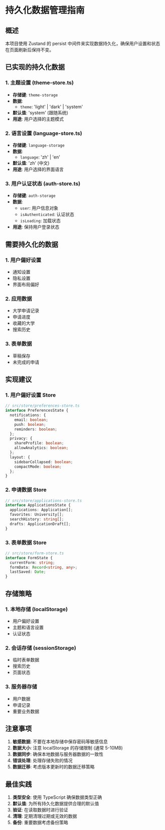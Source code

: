 # 持久化数据管理指南

## 概述

本项目使用 Zustand 的 persist 中间件来实现数据持久化，确保用户设置和状态在页面刷新后保持不变。

## 已实现的持久化数据

### 1. 主题设置 (theme-store.ts)

- **存储键**: `theme-storage`
- **数据**:
  - `theme`: 'light' | 'dark' | 'system'
- **默认值**: 'system' (跟随系统)
- **用途**: 用户选择的主题模式

### 2. 语言设置 (language-store.ts)

- **存储键**: `language-storage`
- **数据**:
  - `language`: 'zh' | 'en'
- **默认值**: 'zh' (中文)
- **用途**: 用户选择的界面语言

### 3. 用户认证状态 (auth-store.ts)

- **存储键**: `auth-storage`
- **数据**:
  - `user`: 用户信息对象
  - `isAuthenticated`: 认证状态
  - `isLoading`: 加载状态
- **用途**: 保持用户登录状态

## 需要持久化的数据

### 1. 用户偏好设置

- 通知设置
- 隐私设置
- 界面布局偏好

### 2. 应用数据

- 大学申请记录
- 申请进度
- 收藏的大学
- 搜索历史

### 3. 表单数据

- 草稿保存
- 未完成的申请

## 实现建议

### 1. 用户偏好设置 Store

```typescript
// src/store/preferences-store.ts
interface PreferencesState {
  notifications: {
    email: boolean;
    push: boolean;
    reminders: boolean;
  };
  privacy: {
    shareProfile: boolean;
    allowAnalytics: boolean;
  };
  layout: {
    sidebarCollapsed: boolean;
    compactMode: boolean;
  };
}
```

### 2. 申请数据 Store

```typescript
// src/store/applications-store.ts
interface ApplicationsState {
  applications: Application[];
  favorites: University[];
  searchHistory: string[];
  drafts: ApplicationDraft[];
}
```

### 3. 表单数据 Store

```typescript
// src/store/form-store.ts
interface FormState {
  currentForm: string;
  formData: Record<string, any>;
  lastSaved: Date;
}
```

## 存储策略

### 1. 本地存储 (localStorage)

- 用户偏好设置
- 主题和语言设置
- 认证状态

### 2. 会话存储 (sessionStorage)

- 临时表单数据
- 搜索历史
- 页面状态

### 3. 服务器存储

- 用户数据
- 申请记录
- 重要业务数据

## 注意事项

1. **敏感数据**: 不要在本地存储中保存密码等敏感信息
2. **数据大小**: 注意 localStorage 的存储限制 (通常 5-10MB)
3. **数据同步**: 确保本地数据与服务器数据的一致性
4. **错误处理**: 处理存储失败的情况
5. **数据迁移**: 考虑版本更新时的数据迁移策略

## 最佳实践

1. **类型安全**: 使用 TypeScript 确保数据类型正确
2. **默认值**: 为所有持久化数据提供合理的默认值
3. **验证**: 在读取数据时进行验证
4. **清理**: 定期清理过期或无效的数据
5. **备份**: 重要数据考虑备份策略
